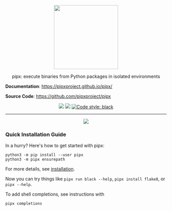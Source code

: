 <!---
Do not edit this file. This file was rendered from the
templates/ directory.
See Contributing for how to update this file.
--->
<p align="center">
<a href="https://pipxproject.github.io/pipx/">
<img align="center" src="https://github.com/pipxproject/pipx/raw/master/logo.png" height="200px"/>
</a>
</p>

<p align="center">
pipx: execute binaries from Python packages in isolated environments
</p>

**Documentation**: https://pipxproject.github.io/pipx/

**Source Code**: https://github.com/pipxproject/pipx


<p align="center">
<a href="https://travis-ci.org/pipxproject/pipx"><img src="https://travis-ci.org/pipxproject/pipx.svg?branch=master" /></a>

<a href="https://pypi.python.org/pypi/pipx/">
<img src="https://img.shields.io/badge/pypi-0.14.0.0-blue.svg" /></a>
<a href="https://github.com/ambv/black"><img alt="Code style: black" src="https://img.shields.io/badge/code%20style-black-000000.svg"></a>
</p>

---

<p align="center">
<a href="https://github.com/pipxproject/pipx/raw/master/pipx_demo.gif">
<img src="https://github.com/pipxproject/pipx/raw/master/pipx_demo.gif"/>
</a>
</p>

### Quick Installation Guide

In a hurry? Here's how to get started with pipx:

```
python3 -m pip install --user pipx
python3 -m pipx ensurepath
```
For more details, see [installation](https://pipxproject.github.io/pipx/installation/).

Now you can try things like `pipx run black --help`, `pipx install flake8`, or `pipx --help`.

To add shell completions, see instructions with
```
pipx completions
```